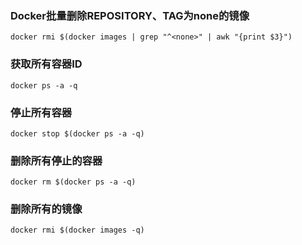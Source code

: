 ### Docker批量删除REPOSITORY、TAG为none的镜像
```
docker rmi $(docker images | grep "^<none>" | awk "{print $3}")
```

### 获取所有容器ID
```
docker ps -a -q
```

### 停止所有容器
```
docker stop $(docker ps -a -q)
```

### 删除所有停止的容器
```
docker rm $(docker ps -a -q)
```

### 删除所有的镜像
```
docker rmi $(docker images -q)
```
